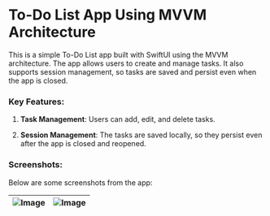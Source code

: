 # To-Do List App Using MVVM Architecture

This is a simple To-Do List app built with SwiftUI using the MVVM architecture. The app allows users to create and manage tasks. It also supports session management, so tasks are saved and persist even when the app is closed.

### Key Features:
1. **Task Management**: 
   Users can add, edit, and delete tasks.
   
2. **Session Management**: 
   The tasks are saved locally, so they persist even after the app is closed and reopened.

### Screenshots:

Below are some screenshots from the app:

| ![Image](https://github.com/user-attachments/assets/00bcef35-6ac4-4f66-8379-124dafa1ab4c) | ![Image](https://github.com/user-attachments/assets/6652c3b7-e027-4fa1-a7c4-fcaa02cf7375) |
|:------------------------------------------------------------:|:------------------------------------------------------------:|

